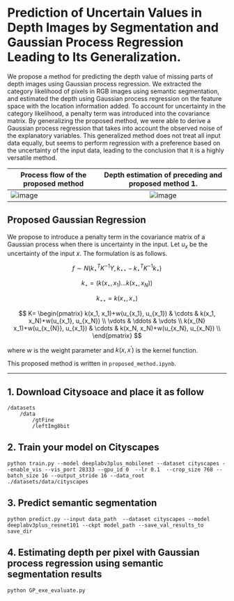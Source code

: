 # Prediction of Uncertain Values in Depth Images by Segmentation and Gaussian Process Regression Leading to Its Generalization.

We propose a method for predicting the depth value of missing parts of depth images using Gaussian process regression. We extracted the category likelihood of pixels in RGB images using semantic segmentation, and estimated the depth using Gaussian process regression on the feature space with the location information added. To account for uncertainty in the category likelihood, a penalty term was introduced into the covariance matrix. By generalizing the proposed method, we were able to derive a Gaussian process regression that takes into account the observed noise of the explanatory variables. This generalized method does not treat all input data equally, but seems to perform regression with a preference based on the uncertainty of the input data, leading to the conclusion that it is a highly versatile method.


|Process flow of the proposed method|Depth estimation of preceding and proposed method 1.|
|---|:---:|
|![image](https://user-images.githubusercontent.com/91179464/198981993-40903477-38e1-4888-8f90-4fcd2f2b3a7b.png)|![image](https://user-images.githubusercontent.com/91179464/198981159-9dea102f-f99c-4cca-be3d-c43dc36a9ab6.png)|

## Proposed Gaussian Regression

We propose to introduce a penalty term in the covariance matrix of a Gaussian process when there is uncertainty in the input. Let $u_x$ be the uncertainty of the input $x$. The formulation is as follows.

$$ f \sim N\left(k_{\star}^{T}K^{-1}Y, k_{\star\star}-k_{\star}^{T}K^{-1}k_{\star}\right) $$

$$ k_{\star} = (k(x_{\star},x_1 )… k(x_{\star}, x_N )) $$

$$ k_{\star\star} = k(x_{\star}, x_{\star}) $$

$$ K=
\begin{pmatrix}
k(x_1, x_1)+w(u_{x_1}, u_{x_1}) & \cdots & k(x_1, x_N)+w(u_{x_1}, u_{x_N}) \\
\vdots & \ddots & \vdots \\
k(x_{N} x_1)+w(u_{x_{N}}, u_{x_1}) & \cdots & k(x_N, x_N)+w(u_{x_N}, u_{x_N}) \\
\end{pmatrix}
$$

where $w$ is the weight parameter and $k(x,x^{'})$ is the kernel function. 

This proposed method is written in `proposed_method.ipynb`.

***


## 1. Download Citysoace and place it as follow
```
/datasets
    /data
        /gtFine
        /leftImg8bit
```
## 2. Train your model on Cityscapes
```
python train.py --model deeplabv3plus_mobilenet --dataset cityscapes --enable_vis --vis_port 28333 --gpu_id 0  --lr 0.1  --crop_size 768 --batch_size 16 --output_stride 16 --data_root ./datasets/data/cityscapes 
```
## 3. Predict semantic segmentation
```
python predict.py --input data_path  --dataset cityscapes --model deeplabv3plus_resnet101 --ckpt model_path --save_val_results_to save_dir
```

## 4. Estimating depth per pixel with Gaussian process regression using semantic segmentation results
```
python GP_exe_evaluate.py
```
